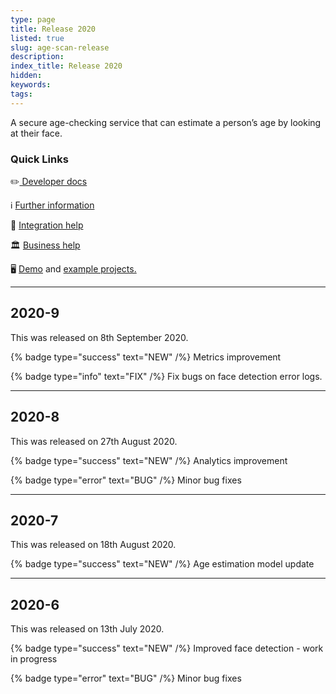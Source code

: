 ```yaml
---
type: page
title: Release 2020
listed: true
slug: age-scan-release
description: 
index_title: Release 2020
hidden: 
keywords: 
tags: 
---
```


A secure age-checking service that can estimate a person’s age by looking at their face.

### Quick Links

✏️[ Developer docs](https://developers.yoti.com/yoti-age-scan)

ℹ️ [Further information](https://business.yoti.com/age-verification/)

📧 [Integration help](https://app.developerhub.io/sdksupport@yoti.com)

🏛 [Business help](https://www.yoti.com/contact-us/)

🖥 [Demo](https://yoti.world/age-scan/) and [example projects.](https://developers.yoti.com/yoti-age-scan/quick-start)

---

## 2020-9

This was released on 8th September 2020.

{% badge type="success" text="NEW" /%} Metrics improvement

{% badge type="info" text="FIX" /%} Fix bugs on face detection error logs.

---

## 2020-8

This was released on 27th August 2020.

{% badge type="success" text="NEW" /%} Analytics improvement

{% badge type="error" text="BUG" /%} Minor bug fixes

---

## 2020-7

This was released on 18th August 2020.

{% badge type="success" text="NEW" /%} Age estimation model update

---

## 2020-6

This was released on 13th July 2020.

{% badge type="success" text="NEW" /%}  Improved face detection - work in progress

{% badge type="error" text="BUG" /%} Minor bug fixes